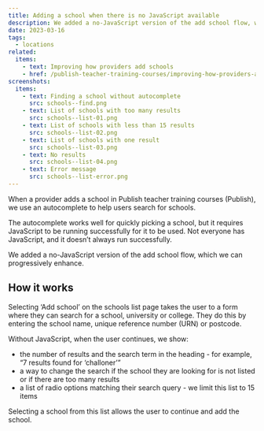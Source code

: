 ```yaml
---
title: Adding a school when there is no JavaScript available
description: We added a no-JavaScript version of the add school flow, which we can progressively enhance
date: 2023-03-16
tags:
  - locations
related:
  items:
    - text: Improving how providers add schools
    - href: /publish-teacher-training-courses/improving-how-providers-add-schools/
screenshots:
  items:
    - text: Finding a school without autocomplete
      src: schools--find.png
    - text: List of schools with too many results
      src: schools--list-01.png
    - text: List of schools with less than 15 results
      src: schools--list-02.png
    - text: List of schools with one result
      src: schools--list-03.png
    - text: No results
      src: schools--list-04.png
    - text: Error message
      src: schools--list-error.png
---
```


When a provider adds a school in Publish teacher training courses (Publish), we use an autocomplete to help users search for schools.

The autocomplete works well for quickly picking a school, but it requires JavaScript to be running successfully for it to be used. Not everyone has JavaScript, and it doesn’t always run successfully.

We added a no-JavaScript version of the add school flow, which we can progressively enhance.

## How it works

Selecting ‘Add school’ on the schools list page takes the user to a form where they can search for a school, university or college. They do this by entering the school name, unique reference number (URN) or postcode.

Without JavaScript, when the user continues, we show:

- the number of results and the search term in the heading - for example, “7 results found for ‘challoner’”
- a way to change the search if the school they are looking for is not listed or if there are too many results
- a list of radio options matching their search query - we limit this list to 15 items

Selecting a school from this list allows the user to continue and add the school.
